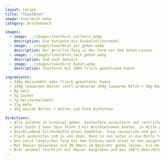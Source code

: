```yaml
---
layout: recipe
title: "Toastbrot"
image: toastbrot.webp
category: BrotGebaeck

images:
  - image: ../images/toastbrot_vollkorn.webp
    description: Die Variante mit Dinkelvollkornmehl
  - image: ../images/toastbrot_vor_gehen.webp
    description: Der gerollte Teig in der Form vor dem Gehen-Lassen
  - image: ../images/toastbrot_nach_gehen.webp
    description: Und nach Gehzeit
  - image: ../images/toastbrot_kamut.webp
    description: Toastbrot mit 100% frisch gemahlenem Kamut

ingredients:
  - 440g Weizenmehl oder frisch gemahlener Kamut
  - 250g lauwarmes Wasser (evtl probieren 200g lauwarme Milch + 50g Wasser für Striezelartigen Teig)
  - 9g Salz
  - 5g Zucker
  - 7g Gerstenmalzmehl
  - 21g Hefe
  - 45g weiche Butter + Butter zum Form Ausfetten

directions:
  - Alle Zutaten in Schüssel geben, Kastenform ausbuttern und restliche Butter abwiegen und auf 45g auffüllen.
  - 3min Stufe 2 dann 5min Stufe 3 mit Brotknethaken kneten, in Mitte putzen und zugedeckt ca 40min gehen lassen.
  - Anschließend Silikonmatte etwas bemehlen, Teig rausputzen und gut durchkneten bis Teig rund ist.
  - Flach ausbreiten und 1x von oben, dann 1x von unten in die Mitte falten
  - Den jetzt länglichen Teig mit dem Schluss nach unten in die ausgefettete Form geben
  - Mit Wasser besprühen und 30-40min im Backrohr gehen lassen. Ein Häferl Wasser dazugeben
  - Brot nochmal reichlich mit Wasser besprühen und bei 190°C Ober/Unterhitze für 30min ins vorgeheizte Backrohr geben (letztes Mal dritte Schiene von unten, besser evtl zweite nehmen)
---
```

